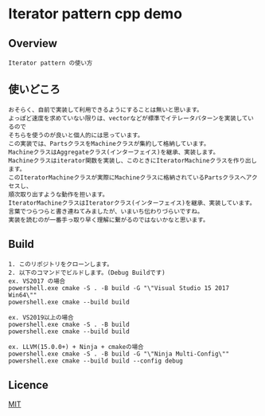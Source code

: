 # Iterator pattern cpp demo

## Overview

    Iterator pattern の使い方

## 使いどころ

    おそらく、自前で実装して利用できるようにすることは無いと思います。  
    よっぽど速度を求めていない限りは、vectorなどが標準でイテレータパターンを実装しているので  
    そちらを使うのが良いと個人的には思っています。  
    この実装では、PartsクラスをMachineクラスが集約して格納しています。  
    MachineクラスはAggregateクラス(インターフェイス)を継承、実装します。  
    Machineクラスはiterator関数を実装し、このときにIteratorMachineクラスを作り出します。  
    このIteratorMachineクラスが実際にMachineクラスに格納されているPartsクラスへアクセスし、  
    順次取り出すような動作を担います。  
    IteratorMachineクラスはIteratorクラス(インターフェイス)を継承、実装しています。  
    言葉でつらつらと書き連ねてみましたが、いまいち伝わりづらいですね。  
    実装を読むのが一番手っ取り早く理解に繋がるのではないかなと思います。  

## Build

    1. このリポジトリをクローンします。  
    2. 以下のコマンドでビルドします。(Debug Buildです)  
    ex. VS2017 の場合  
    powershell.exe cmake -S . -B build -G "\"Visual Studio 15 2017 Win64\""  
    powershell.exe cmake --build build  

    ex. VS2019以上の場合  
    powershell.exe cmake -S . -B build  
    powershell.exe cmake --build build 

    ex. LLVM(15.0.0+) + Ninja + cmakeの場合  
    powershell.exe cmake -S . -B build -G "\"Ninja Multi-Config\""
    powershell.exe cmake --build build --config debug

## Licence

[MIT](https://github.com/IwachanOrigin/iterator_cpp/blob/master/LICENSE)


